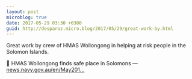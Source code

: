 ```yaml
---
layout: post
microblog: true
date: 2017-05-29 03:30 +0300
guid: http://desparoz.micro.blog/2017/05/29/great-work-by.html
---
```

Great work by crew of HMAS Wollongong in helping at risk people in the Solomon Islands. 

🔗 HMAS Wollongong finds safe place in Solomons — [news.navy.gov.au/en/May201...](http://news.navy.gov.au/en/May2017/Fleet/3760)
